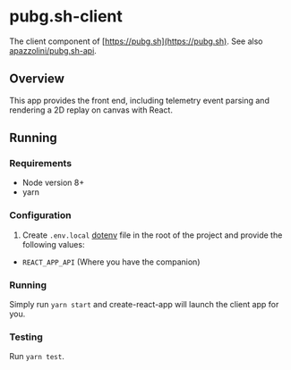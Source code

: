 # pubg.sh-client

The client component of [https://pubg.sh](https://pubg.sh). See also [apazzolini/pubg.sh-api](https://github.com/apazzolini/pubg.sh-api).

## Overview

This app provides the front end, including telemetry event parsing and rendering a 2D replay on canvas with React.

## Running

### Requirements

- Node version 8+
- yarn

### Configuration

1. Create `.env.local` [dotenv](https://github.com/motdotla/dotenv) file in the root of the project and provide the following values:

- `REACT_APP_API` (Where you have the companion)

### Running

Simply run `yarn start` and create-react-app will launch the client app for you.

### Testing

Run `yarn test`.
